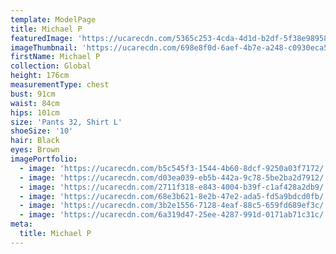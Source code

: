 ```yaml
---
template: ModelPage
title: Michael P
featuredImage: 'https://ucarecdn.com/5365c253-4cda-4d1d-b2df-5f38e9895887/'
imageThumbnail: 'https://ucarecdn.com/698e8f0d-6aef-4b7e-a248-c0930eca50de/'
firstName: Michael P
collection: Global
height: 176cm
measurementType: chest
bust: 91cm
waist: 84cm
hips: 101cm
size: 'Pants 32, Shirt L'
shoeSize: '10'
hair: Black
eyes: Brown
imagePortfolio:
  - image: 'https://ucarecdn.com/b5c545f3-1544-4b60-8dcf-9250a03f7172/'
  - image: 'https://ucarecdn.com/d03ea039-eb5b-442a-9c78-5be2ba2d7912/'
  - image: 'https://ucarecdn.com/2711f318-e843-4004-b39f-c1af428a2db9/'
  - image: 'https://ucarecdn.com/68e3b621-8e2b-47e2-ada5-fd5a9bdcd0fb/'
  - image: 'https://ucarecdn.com/3b2e1556-7128-4eaf-88c5-659fd689ef3c/'
  - image: 'https://ucarecdn.com/6a319d47-25ee-4287-991d-0171ab71c31c/'
meta:
  title: Michael P
---
```


